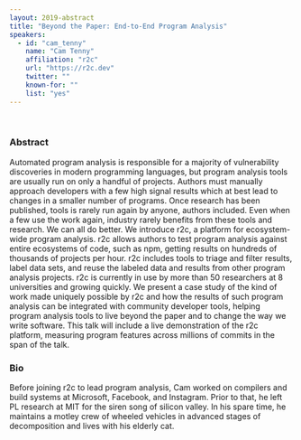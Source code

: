 ```yaml
---
layout: 2019-abstract
title: "Beyond the Paper: End-to-End Program Analysis"
speakers:
  - id: "cam_tenny"
    name: "Cam Tenny"
    affiliation: "r2c"
    url: "https://r2c.dev"
    twitter: ""
    known-for: ""
    list: "yes"
---
```


<br/>

### Abstract

Automated program analysis is responsible for a majority of vulnerability discoveries in modern programming languages, but program analysis tools are usually run on only a handful of projects. Authors must manually approach developers with a few high signal results which at best lead to changes in a smaller number of programs. Once research has been published, tools is rarely run again by anyone, authors included. Even when a few use the work again, industry rarely benefits from these tools and research. We can all do better. We introduce r2c, a platform for ecosystem-wide program analysis. r2c allows authors to test program analysis against entire ecosystems of code, such as npm, getting results on hundreds of thousands of projects per hour. r2c includes tools to triage and filter results, label data sets, and reuse the labeled data and results from other program analysis projects. r2c is currently in use by more than 50 researchers at 8 universities and growing quickly. We present a case study of the kind of work made uniquely possible by r2c and how the results of such program analysis can be integrated with community developer tools, helping program analysis tools to live beyond the paper and to change the way we write software. This talk will include a live demonstration of the r2c platform, measuring program features across millions of commits in the span of the talk.

### Bio

Before joining r2c to lead program analysis, Cam worked on compilers and build systems at Microsoft, Facebook, and Instagram. Prior to that, he left PL research at MIT for the siren song of silicon valley. In his spare time, he maintains a motley crew of wheeled vehicles in advanced stages of decomposition and lives with his elderly cat.

